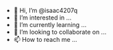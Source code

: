 - 👋 Hi, I’m @isaac4207q
- 👀 I’m interested in ...
- 🌱 I’m currently learning ...
- 💞️ I’m looking to collaborate on ...
- 📫 How to reach me ...

<!---
isaac4207q/isaac4207q is a ✨ special ✨ repository because its `README.md` (this file) appears on your GitHub profile.
You can click the Preview link to take a look at your changes.
--->

